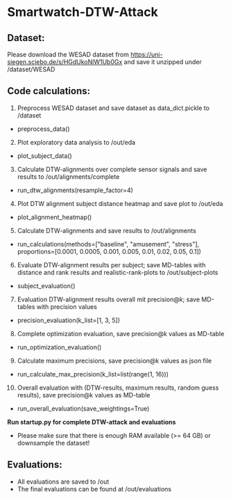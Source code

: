 # Smartwatch-DTW-Attack

## Dataset:
Please download the WESAD dataset from https://uni-siegen.sciebo.de/s/HGdUkoNlW1Ub0Gx and save it unzipped under /dataset/WESAD

## Code calculations:
1. Preprocess WESAD dataset and save dataset as data_dict.pickle to /dataset
* preprocess_data()

2. Plot exploratory data analysis to /out/eda
* plot_subject_data()

3. Calculate DTW-alignments over complete sensor signals and save results to /out/alignments/complete
* run_dtw_alignments(resample_factor=4)

4. Plot DTW alignment subject distance heatmap and save plot to /out/eda
* plot_alignment_heatmap()

5. Calculate DTW-alignments and save results to /out/alignments
* run_calculations(methods=["baseline", "amusement", "stress"], proportions=[0.0001, 0.0005, 0.001, 0.005, 0.01, 0.02, 0.05, 0.1])

6. Evaluate DTW-alignment results per subject; save MD-tables with distance and rank results and realistic-rank-plots to /out/subject-plots
* subject_evaluation()

7. Evaluation DTW-alignment results overall mit precision@k; save MD-tables with precision values
* precision_evaluation(k_list=[1, 3, 5])

8. Complete optimization evaluation, save precision@k values as MD-table
* run_optimization_evaluation()

9. Calculate maximum precisions, save precision@k values as json file
* run_calculate_max_precision(k_list=list(range(1, 16)))

10. Overall evaluation with (DTW-results, maximum results, random guess results), save precision@k values as MD-table
* run_overall_evaluation(save_weightings=True)

**Run startup.py for complete DTW-attack and evaluations**
* Please make sure that there is enough RAM available (>= 64 GB) or downsample the dataset!

## Evaluations:
* All evaluations are saved to /out
* The final evaluations can be found at /out/evaluations